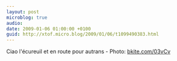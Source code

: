 ```yaml
---
layout: post
microblog: true
audio: 
date: 2009-01-06 01:00:00 +0100
guid: http://xtof.micro.blog/2009/01/06/t1099490383.html
---
```

Ciao l'écureuil et en route pour autrans - Photo: [bkite.com/03vCv](http://bkite.com/03vCv)

